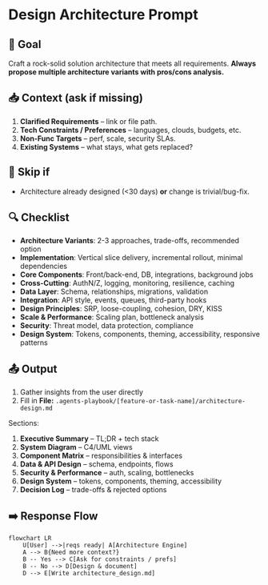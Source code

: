 # Design Architecture Prompt 

## 🎯 Goal
Craft a rock-solid solution architecture that meets all requirements. **Always propose multiple architecture variants with pros/cons analysis.**

## 📥 Context (ask if missing)
1. **Clarified Requirements** – link or file path.
2. **Tech Constraints / Preferences** – languages, clouds, budgets, etc.
3. **Non-Func Targets** – perf, scale, security SLAs.
4. **Existing Systems** – what stays, what gets replaced?

## 🚦 Skip if
- Architecture already designed (<30 days) **or** change is trivial/bug-fix.

## 🔍 Checklist
- **Architecture Variants**: 2-3 approaches, trade-offs, recommended option
- **Implementation**: Vertical slice delivery, incremental rollout, minimal dependencies
- **Core Components**: Front/back-end, DB, integrations, background jobs
- **Cross-Cutting**: AuthN/Z, logging, monitoring, resilience, caching
- **Data Layer**: Schema, relationships, migrations, validation
- **Integration**: API style, events, queues, third-party hooks
- **Design Principles**: SRP, loose-coupling, cohesion, DRY, KISS
- **Scale & Performance**: Scaling plan, bottleneck analysis
- **Security**: Threat model, data protection, compliance
- **Design System**: Tokens, components, theming, accessibility, responsive patterns  

## 📤 Output
1. Gather insights from the user directly
2. Fill in **File:** `.agents-playbook/[feature-or-task-name]/architecture-design.md`

Sections:
1. **Executive Summary** – TL;DR + tech stack
2. **System Diagram** – C4/UML views
3. **Component Matrix** – responsibilities & interfaces
4. **Data & API Design** – schema, endpoints, flows
5. **Security & Performance** – auth, scaling, bottlenecks
6. **Design System** – tokens, components, theming, accessibility
7. **Decision Log** – trade-offs & rejected options  

## ➡️ Response Flow
```mermaid
flowchart LR
    U[User] -->|reqs ready| A[Architecture Engine]
    A --> B{Need more context?}
    B -- Yes --> C[Ask for constraints / prefs]
    B -- No --> D[Design & document]
    D --> E[Write architecture_design.md]
